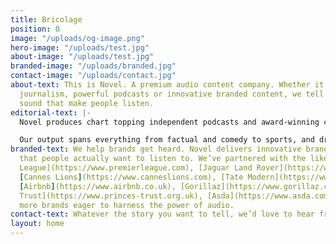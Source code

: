 ```yaml
---
title: Bricolage
position: 0
image: "/uploads/og-image.png"
hero-image: "/uploads/test.jpg"
about-image: "/uploads/test.jpg"
branded-image: "/uploads/branded.jpg"
contact-image: "/uploads/contact.jpg"
about-text: This is Novel. A premium audio content company. Whether it’s compelling
  journalism, powerful podcasts or innovative branded content, we tell stories in
  sound that make people listen.
editorial-text: |-
  Novel produces chart topping independent podcasts and award-winning content for leading broadcast networks and platforms, including the [BBC](https://www.bbc.co.uk), [Audible](https://www.audible.co.uk) and [Spotify](https://www.spotify.com/uk/).

  Our output spans everything from factual and comedy to sports, and drama, all united by our ear for stories that need to be told.
branded-text: We help brands get heard. Novel delivers innovative branded content
  that people actually want to listen to. We’ve partnered with the likes of [The Premier
  League](https://www.premierleague.com), [Jaguar Land Rover](https://www.jaguarlandrover.com),
  [Cannes Lions](https://www.canneslions.com), [Tate Modern](https://www.tate.org.uk/visit/tate-modern),
  [Airbnb](https://www.airbnb.co.uk), [Gorillaz](https://www.gorillaz.com), [The Prince’s
  Trust](https://www.princes-trust.org.uk), [Asda](https://www.asda.com) and many
  more brands eager to harness the power of audio.
contact-text: Whatever the story you want to tell, we’d love to hear from you.
layout: home
---
```



